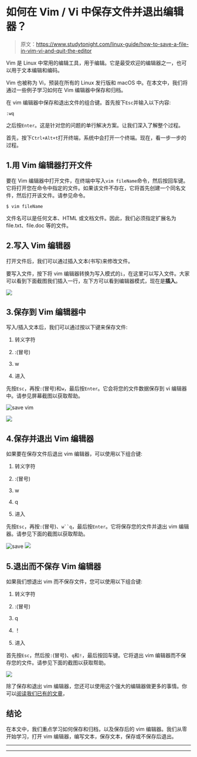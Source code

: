 # 如何在 Vim / Vi 中保存文件并退出编辑器？

> 原文：<https://www.studytonight.com/linux-guide/how-to-save-a-file-in-vim-vi-and-quit-the-editor>

Vim 是 Linux 中常用的编辑工具，用于编辑。它是最受欢迎的编辑器之一，也可以用于文本编辑和编码。

Vim 也被称为 Vi，预装在所有的 Linux 发行版和 macOS 中。在本文中，我们将通过一些例子学习如何在 Vim 编辑器中保存和归档。

在 vim 编辑器中保存和退出文件的组合键。首先按下`Esc`并输入以下内容:

```
:wq
```

之后按`Enter`。这是针对您的问题的单行解决方案。让我们深入了解整个过程。

首先，按下`Ctrl+Alt+t`打开终端，系统中会打开一个终端。现在，看一步一步的过程。

## 1.用 Vim 编辑器打开文件

要在 Vim 编辑器中打开文件，在终端中写入`vim fileName`命令，然后按回车键。它将打开您在命令中指定的文件。如果该文件不存在，它将首先创建一个同名文件，然后打开该文件。请参见命令。

```
$ vim fileName
```

文件名可以是任何文本、HTML 或文档文件。因此，我们必须指定扩展名为 file.txt、file.doc 等的文件。

## 2.写入 Vim 编辑器

打开文件后，我们可以通过插入文本(书写)来修改文件。

要写入文件，按下将 vim 编辑器转换为写入模式的`i`，在这里可以写入文件。大家可以看到下面截图我们插入一行，左下方可以看到编辑器模式，现在是**插入**。

![](../Images/6a0c7e6755491405ec538282d20fdac5.png)

## 3.保存到 Vim 编辑器中

写入/插入文本后，我们可以通过按以下键来保存文件:

1.  转义字符

2.  :(冒号)

3.  w

4.  进入

先按`Esc`，再按`:`(冒号)和`w`，最后按`Enter`。它会将您的文件数据保存到 vi 编辑器中。请参见屏幕截图以获取帮助。

![save vim](../Images/ef1b8f334e5096c20065314e495eabe2.png)

![](../Images/0aed79671e0eeef8d75b595afee0eff4.png)

## 4.保存并退出 Vim 编辑器

如果要在保存文件后退出 vim 编辑器，可以使用以下组合键:

1.  转义字符

2.  :(冒号)

3.  w

4.  q

5.  进入

先按`Esc`，再按`:`(冒号)、`w``q`，最后按`Enter`。它将保存您的文件并退出 vim 编辑器。请参见下面的截图以获取帮助。

![save](../Images/e07376dc1e3c1db58bdcd2acc5487f91.png) ![](../Images/bd2c875b3e2822da7767ec10764736fb.png)

## 5.退出而不保存 Vim 编辑器

如果我们想退出 vim 而不保存文件，您可以使用以下组合键:

1.  转义字符

2.  :(冒号)

3.  q

4.  ！

5.  进入

首先按`Esc`，然后按`:`(冒号)、`q`和`!`，最后按回车键。它将退出 vim 编辑器而不保存您的文件。请参见下面的截图以获取帮助。

![](../Images/f91c8a9b7fc36d25cf327be3ae1b7f8e.png)

除了保存和退出 vim 编辑器，您还可以使用这个强大的编辑器做更多的事情。你可以[阅读我们已有的文章](https://www.studytonight.com/post/learn-basic-vim-commands)，

## 结论

在本文中，我们重点学习如何保存和归档，以及保存后的 vim 编辑器。我们从零开始学习，打开 vim 编辑器，编写文本，保存文本，保存或不保存后退出。

* * *

* * *